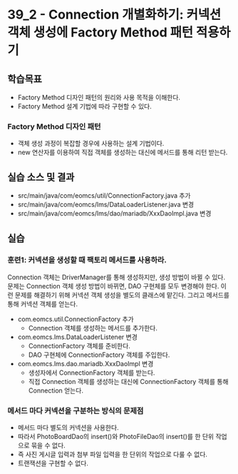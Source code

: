   # 39_2 - Connection 개별화하기: 커넥션 객체 생성에 Factory Method 패턴 적용하기


  ## 학습목표

  - Factory Method 디자인 패턴의 원리와 사용 목적을 이해한다.
  - Factory Method 설계 기법에 따라 구현할 수 있다.

  ### Factory Method 디자인 패턴

  - 객체 생성 과정이 복잡할 경우에 사용하는 설계 기법이다.
  - new 연산자를 이용하여 직접 객체를 생성하는 대신에 메서드를 통해 리턴 받는다.


  ## 실습 소스 및 결과

  - src/main/java/com/eomcs/util/ConnectionFactory.java 추가
  - src/main/java/com/eomcs/lms/DataLoaderListener.java 변경
  - src/main/java/com/eomcs/lms/dao/mariadb/XxxDaoImpl.java 변경

  ## 실습  

  ### 훈련1: 커넥션을 생성할 때 팩토리 메서드를 사용하라.

  Connection 객체는 DriverManager를 통해 생성하지만, 
  생성 방법이 바뀔 수 있다.
  문제는 Connection 객체 생성 방법이 바뀌면, 
  DAO 구현체를 모두 변경해야 한다.
  이런 문제를 해결하기 위해 커넥션 객체 생성을 별도의 클래스에 맡긴다.
  그리고 메서드를 통해 커넥션 객체를 얻는다.

  - com.eomcs.util.ConnectionFactory 추가
    - Connection 객체를 생성하는 메서드를 추가한다.
  - com.eomcs.lms.DataLoaderListener 변경
    - ConnectionFactory 객체를 준비한다.
    - DAO 구현체에 ConnectionFactory 객체를 주입한다.
  - com.eomcs.lms.dao.mariadb.XxxDaoImpl 변경
    - 생성자에서 ConnectionFactory 객체를 받는다.
    - 직접 Connection 객체를 생성하는 대신에 
    ConnectionFactory 객체를 통해 Connection 얻는다.


  ### 메서드 마다 커넥션을 구분하는 방식의 문제점

  - 메서드 마다 별도의 커넥션을 사용한다.
  - 따라서 PhotoBoardDao의 insert()와 PhotoFileDao의 insert()를 
    한 단위 작업으로 묶을 수 없다.
  - 즉 사진 게시글 입력과 첨부 파일 입력을 한 단위의 작업으로 다룰 수 없다.
  - 트랜잭션을 구현할 수 없다. 
    